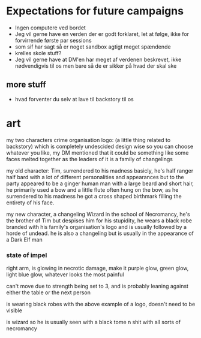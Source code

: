 #	Expectations for future campaigns
*	Ingen computere ved bordet
*	Jeg vil gerne have en verden der er godt forklaret, let at følge, ikke for forvirrende første par sessions
*	som sif har sagt så er noget sandbox agtigt meget spændende
*	krelles skole stuff?
*	Jeg vil gerne have at DM'en har meget af verdenen beskrevet, ikke nødvendigvis til os men bare så de er sikker på hvad der skal ske
## more stuff
*   hvad forventer du selv at lave til backstory til os


# art
my two characters crime organisation logo: (a little thing related to backstory) which is completely undescided design wise so you can choose whatever you like, my DM mentioned that it could be something like some faces melted together as the leaders of it is a family of changelings

my old character: Tim, surrendered to his madness basicly, he's half ranger half bard with a lot of different personalities and appearances but to the party appeared to be a ginger human man with a large beard and short hair, he primarily used a bow and a little flute often hung on the bow, as he surrendered to his madness he got a cross shaped birthmark filling the entirety of his face.

my new character, a changeling Wizard in the school of Necromancy, he's the brother of Tim but despises him for his stupidity, he wears a black robe branded with his family's organisation's logo and is usually followed by a horde of undead. he is also a changeling but is usually in the appearance of a Dark Elf man

### state of impel
right arm, is glowing in necrotic damage, make it purple glow, green glow, light blue glow, whatever looks the most painful

can't move due to strength being set to 3, and is probably leaning against either the table or the next person

is wearing black robes with the above example of a logo, doesn't need to be visible

is wizard so he is usually seen with a black tome n shit with all sorts of necromancy

